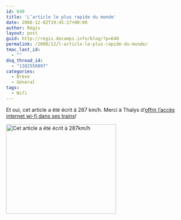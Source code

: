 ```yaml
---
id: 640
title: 'L’article le plus rapide du monde'
date: 2008-12-02T19:45:17+00:00
author: Régis
layout: post
guid: http://regis.decamps.info/blog/?p=640
permalink: /2008/12/l-article-le-plus-rapide-du-monde/
tmac_last_id:
  - ""
dsq_thread_id:
  - "1382550897"
categories:
  - Brève
  - Général
tags:
  - Wifi
---
```

Et oui, cet article a été écrit à 287 km/h. Merci à Thalys d’[offrir l’accès internet wi-fi dans ses trains](http://www.thalys.com/fr/fr/guide-du-voyageur/pendant/internet-a-bord)!
  
[<img src="http://regis.decamps.info/blog/wp-content/uploads/2008/12/thalys-geolocalisation-small-300x245.png" alt="Cet article a été écrit à 287km/h" title="thalys geolocalisation" width="300" height="245" class="size-medium wp-image-642" srcset="http://regis.decamps.info/blog/wp-content/uploads/2008/12/thalys-geolocalisation-small-300x245.png 300w, http://regis.decamps.info/blog/wp-content/uploads/2008/12/thalys-geolocalisation-small.png 542w" sizes="(max-width: 300px) 100vw, 300px" />](http://regis.decamps.info/blog/wp-content/uploads/2008/12/thalys-geolocalisation-small.png)
